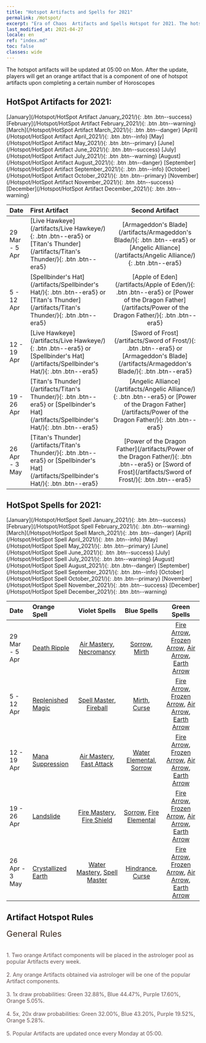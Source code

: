 ```yaml
---
title: "Hotspot Artifacts and Spells for 2021"
permalink: /Hotspot/
excerpt: "Era of Chaos  Artifacts and Spells Hotspot for 2021. The hotspot artifacts will be updated at 05:00 on Mon. After the update, players will get an orange artifact that is a component of one of hotspot artifacts upon completing a certain number of Horoscopes"
last_modified_at: 2021-04-27
locale: en
ref: "index.md"
toc: false
classes: wide
---
```


  The hotspot artifacts will be updated at 05:00 on Mon. After the update, players will get an orange artifact that is a component of one of hotspot artifacts upon completing a certain number of Horoscopes

##  HotSpot **Artifacts** for **2021:**

  [January](/Hotspot/HotSpot Artifact January_2021/){: .btn .btn--success} [February](/Hotspot/HotSpot Artifact February_2021/){: .btn .btn--warning} [March](/Hotspot/HotSpot Artifact March_2021/){: .btn .btn--danger} [April](/Hotspot/HotSpot Artifact April_2021/){: .btn .btn--info} [May](/Hotspot/HotSpot Artifact May_2021/){: .btn .btn--primary} [June](/Hotspot/HotSpot Artifact June_2021/){: .btn .btn--success} [July](/Hotspot/HotSpot Artifact July_2021/){: .btn .btn--warning} [August](/Hotspot/HotSpot Artifact August_2021/){: .btn .btn--danger} [September](/Hotspot/HotSpot Artifact September_2021/){: .btn .btn--info} [October](/Hotspot/HotSpot Artifact October_2021/){: .btn .btn--primary} [November](/Hotspot/HotSpot Artifact November_2021/){: .btn .btn--success} [December](/Hotspot/HotSpot Artifact December_2021/){: .btn .btn--warning} 

  |  Date  |    First Artifact     |   Second Artifact    |
  |:-------|:----------------------|:--------------------:|
  | 29 Mar - 5 Apr | [Live Hawkeye](/artifacts/Live Hawkeye/){: .btn .btn--era5} or [Titan's Thunder](/artifacts/Titan's Thunder/){: .btn .btn--era5} | [Armageddon's Blade](/artifacts/Armageddon's Blade/){: .btn .btn--era5} or [Angelic Alliance](/artifacts/Angelic Alliance/){: .btn .btn--era5} |
  | 5 - 12 Apr | [Spellbinder's Hat](/artifacts/Spellbinder's Hat/){: .btn .btn--era5} or [Titan's Thunder](/artifacts/Titan's Thunder/){: .btn .btn--era5} | [Apple of Eden](/artifacts/Apple of Eden/){: .btn .btn--era5} or [Power of the Dragon Father](/artifacts/Power of the Dragon Father/){: .btn .btn--era5} |
  | 12 - 19 Apr | [Live Hawkeye](/artifacts/Live Hawkeye/){: .btn .btn--era5} or [Spellbinder's Hat](/artifacts/Spellbinder's Hat/){: .btn .btn--era5} | [Sword of Frost](/artifacts/Sword of Frost/){: .btn .btn--era5} or [Armageddon's Blade](/artifacts/Armageddon's Blade/){: .btn .btn--era5} |
  | 19 - 26 Apr | [Titan's Thunder](/artifacts/Titan's Thunder/){: .btn .btn--era5} or [Spellbinder's Hat](/artifacts/Spellbinder's Hat/){: .btn .btn--era5} | [Angelic Alliance](/artifacts/Angelic Alliance/){: .btn .btn--era5} or [Power of the Dragon Father](/artifacts/Power of the Dragon Father/){: .btn .btn--era5} |
  | 26 Apr - 3 May | [Titan's Thunder](/artifacts/Titan's Thunder/){: .btn .btn--era5} or [Spellbinder's Hat](/artifacts/Spellbinder's Hat/){: .btn .btn--era5} | [Power of the Dragon Father](/artifacts/Power of the Dragon Father/){: .btn .btn--era5} or [Sword of Frost](/artifacts/Sword of Frost/){: .btn .btn--era5} |


##  HotSpot **Spells** for **2021:**

  [January](/Hotspot/HotSpot Spell January_2021/){: .btn .btn--success} [February](/Hotspot/HotSpot Spell February_2021/){: .btn .btn--warning} [March](/Hotspot/HotSpot Spell March_2021/){: .btn .btn--danger} [April](/Hotspot/HotSpot Spell April_2021/){: .btn .btn--info} [May](/Hotspot/HotSpot Spell May_2021/){: .btn .btn--primary} [June](/Hotspot/HotSpot Spell June_2021/){: .btn .btn--success} [July](/Hotspot/HotSpot Spell July_2021/){: .btn .btn--warning} [August](/Hotspot/HotSpot Spell August_2021/){: .btn .btn--danger} [September](/Hotspot/HotSpot Spell September_2021/){: .btn .btn--info} [October](/Hotspot/HotSpot Spell October_2021/){: .btn .btn--primary} [November](/Hotspot/HotSpot Spell November_2021/){: .btn .btn--success} [December](/Hotspot/HotSpot Spell December_2021/){: .btn .btn--warning} 

  |  Date  |  Orange Spell  |  Violet Spells  | Blue Spells | Green Spells |
  |:-------|:---------------|:---------------:|:-----------:|:------------:|
  | 29 Mar - 5 Apr | [Death Ripple](/Items/her_456/) | [Air Mastery](/Items/her_492/), [Necromancy](/Items/her_460/) | [Sorrow](/Items/her_458/), [Mirth](/Items/her_424/) | [Fire Arrow](/Items/her_413/), [Frozen Arrow](/Items/her_431/), [Air Arrow](/Items/her_449/), [Earth Arrow](/Items/her_464/) |
  | 5 - 12 Apr | [Replenished Magic](/Items/her_482/) | [Spell Master](/Items/her_489/), [Fireball](/Items/her_404/) | [Mirth](/Items/her_424/), [Curse](/Items/her_410/) | [Fire Arrow](/Items/her_413/), [Frozen Arrow](/Items/her_431/), [Air Arrow](/Items/her_449/), [Earth Arrow](/Items/her_464/) |
  | 12 - 19 Apr | [Mana Suppression](/Items/her_480/) | [Air Mastery](/Items/her_492/), [Fast Attack](/Items/her_437/) | [Water Elemental](/Items/her_427/), [Sorrow](/Items/her_458/) | [Fire Arrow](/Items/her_413/), [Frozen Arrow](/Items/her_431/), [Air Arrow](/Items/her_449/), [Earth Arrow](/Items/her_464/) |
  | 19 - 26 Apr | [Landslide](/Items/her_472/) | [Fire Mastery](/Items/her_477/), [Fire Shield](/Items/her_400/) | [Sorrow](/Items/her_458/), [Fire Elemental](/Items/her_411/) | [Fire Arrow](/Items/her_413/), [Frozen Arrow](/Items/her_431/), [Air Arrow](/Items/her_449/), [Earth Arrow](/Items/her_464/) |
  | 26 Apr - 3 May | [Crystallized Earth](/Items/her_474/) | [Water Mastery](/Items/her_481/), [Spell Master](/Items/her_489/) | [Hindrance](/Items/her_453/), [Curse](/Items/her_410/) | [Fire Arrow](/Items/her_413/), [Frozen Arrow](/Items/her_431/), [Air Arrow](/Items/her_449/), [Earth Arrow](/Items/her_464/) |




## Artifact Hotspot Rules

  <span style="color: #3c2a1e;font-size:22px">General Rules</span><br/><span style="color: #ffffff;font-size:6px">   </span><br/><span style="color: #ffffff;font-size:6px">   </span><br/><span style="color: #645252">1. Two orange Artifact components will be placed in the astrologer pool as popular Artifacts every week.</span><br/><span style="color: #ffffff;font-size:6px">   </span><br/><span style="color: #645252">2. Any orange Artifacts obtained via astrologer will be one of the popular Artifact components.</span><br/><span style="color: #ffffff;font-size:6px">   </span><br/><span style="color: #645252">3. 1x draw probabilities: Green 32.88%, Blue 44.47%, Purple 17.60%, Orange 5.05%.</span><br/><span style="color: #ffffff;font-size:6px">   </span><br/><span style="color: #645252">4. 5x, 20x draw probabilities: Green 32.00%, Blue 43.20%, Purple 19.52%, Orange 5.28%.</span><br/><span style="color: #ffffff;font-size:6px">   </span><br/><span style="color: #645252">5. Popular Artifacts are updated once every Monday at 05:00.</span><br/>

<br/>